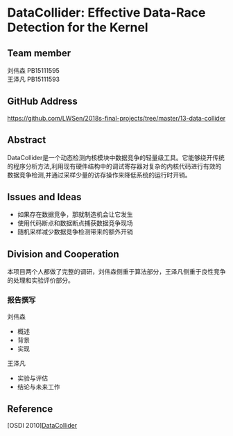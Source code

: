 # DataCollider: Effective Data-Race Detection for the Kernel

## Team member

刘伟森 PB15111595  
王泽凡 PB15111593  

## GitHub Address

https://github.com/LWSen/2018s-final-projects/tree/master/13-data-collider

## Abstract

DataCollider是一个动态检测内核模块中数据竞争的轻量级工具。它能够绕开传统的程序分析方法,利用现有硬件结构中的调试寄存器对复杂的内核代码进行有效的数据竞争检测,并通过采样少量的访存操作来降低系统的运行时开销。  

## Issues and Ideas

* 如果存在数据竞争，那就制造机会让它发生
* 使用代码断点和数据断点捕获数据竞争现场
* 随机采样减少数据竞争检测带来的额外开销

## Division and Cooperation

本项目两个人都做了完整的调研，刘伟森侧重于算法部分，王泽凡侧重于良性竞争的处理和实验评价部分。

### 报告撰写

刘伟森
* 概述
* 背景
* 实现

王泽凡
* 实验与评估
* 结论与未来工作



## Reference

[OSDI 2010][DataCollider](https://www.usenix.org/conference/osdi10/effective-data-race-detection-kernel)

